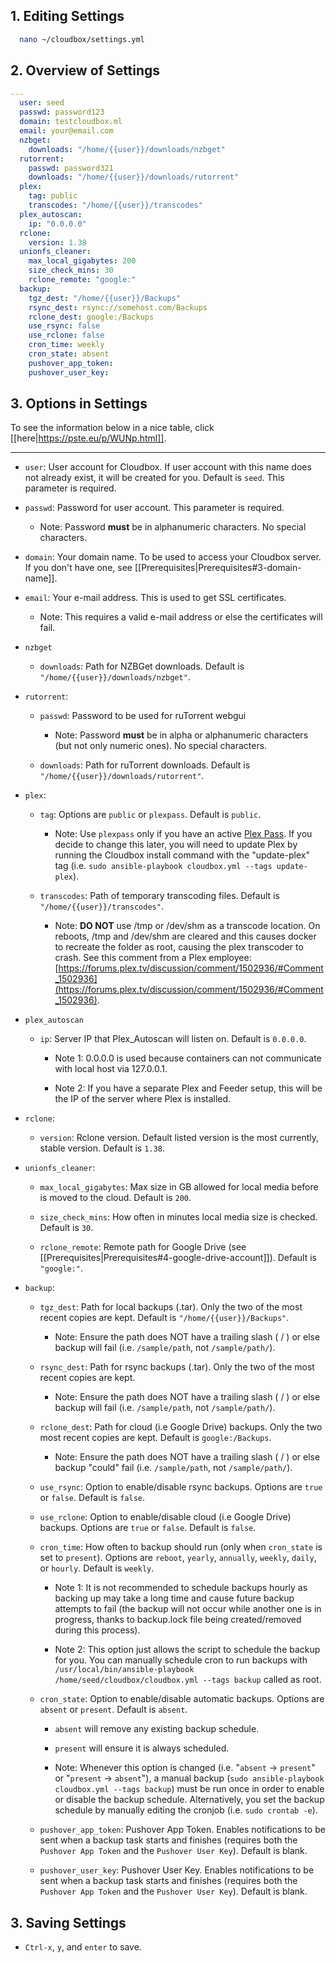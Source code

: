 ## 1. Editing Settings ##

  ```bash
    nano ~/cloudbox/settings.yml
  ```

## 2. Overview of Settings ## 

```yaml
---
  user: seed
  passwd: password123
  domain: testcloudbox.ml
  email: your@email.com
  nzbget:
    downloads: "/home/{{user}}/downloads/nzbget"
  rutorrent:
    passwd: password321
    downloads: "/home/{{user}}/downloads/rutorrent"
  plex:
    tag: public
    transcodes: "/home/{{user}}/transcodes"
  plex_autoscan:
    ip: "0.0.0.0"
  rclone:
    version: 1.38
  unionfs_cleaner:
    max_local_gigabytes: 200
    size_check_mins: 30
    rclone_remote: "google:"
  backup:
    tgz_dest: "/home/{{user}}/Backups"
    rsync_dest: rsync://somehost.com/Backups
    rclone_dest: google:/Backups
    use_rsync: false
    use_rclone: false
    cron_time: weekly
    cron_state: absent
    pushover_app_token:
    pushover_user_key:
```

## 3. Options in Settings

To see the information below in a nice table, click [[here|https://pste.eu/p/WUNp.html]].


---


- `user`: User account for Cloudbox. If user account with this name does not already exist, it will be created for you. Default is `seed`. This parameter is required.

- `passwd`: Password for user account. This parameter is required.

  - Note: Password **must** be in alphanumeric characters. No special characters. 

- `domain`: Your domain name. To be used to access your Cloudbox server. If you don't have one, see [[Prerequisites|Prerequisites#3-domain-name]].

- `email`: Your e-mail address. This is used to get SSL certificates.

  - Note: This requires a valid e-mail address or else the certificates will fail.
- `nzbget`

    - `downloads`: Path for NZBGet downloads. Default is `"/home/{{user}}/downloads/nzbget"`. 

- `rutorrent`:

    - `passwd`: Password to be used for ruTorrent webgui

      - Note: Password **must** be in alpha or alphanumeric characters (but not only numeric ones). No special characters. 

    - `downloads`: Path for ruTorrent downloads. Default is `"/home/{{user}}/downloads/rutorrent"`. 

- `plex`:

  - `tag`: Options are `public` or `plexpass`. Default is `public`.

    - Note: Use `plexpass` only if you have an active [Plex Pass](https://www.plex.tv/features/plex-pass/). If you decide to change this later, you will need to update Plex by running the Cloudbox install command with the "update-plex" tag (i.e. `sudo ansible-playbook cloudbox.yml --tags update-plex`).

  - `transcodes`: Path of temporary transcoding files. Default is `"/home/{{user}}/transcodes"`. 

    - Note: **DO NOT** use /tmp or /dev/shm as a transcode location. On reboots, /tmp and /dev/shm are cleared and this causes docker to recreate the folder as root, causing the plex transcoder to crash. See this comment from a Plex employee: [https://forums.plex.tv/discussion/comment/1502936/#Comment_1502936](https://forums.plex.tv/discussion/comment/1502936/#Comment_1502936).

- `plex_autoscan`

  - `ip`: Server IP that Plex_Autoscan will listen on. Default is `0.0.0.0`. 

    - Note 1: 0.0.0.0 is used because containers can not communicate with local host via 127.0.0.1.
    
    - Note 2: If you have a separate Plex and Feeder setup, this will be the IP of the server where Plex is installed.


- `rclone`:

  - `version`: Rclone version. Default listed version is the most currently, stable version. Default is `1.38`.

- `unionfs_cleaner`:

  - `max_local_gigabytes`: Max size in GB allowed for local media before is moved to the cloud. Default is `200`. 

  - `size_check_mins`: How often in minutes local media size is checked. Default is `30`.

  - `rclone_remote`: Remote path for Google Drive (see [[Prerequisites|Prerequisites#4-google-drive-account]]). Default is `"google:"`.

- `backup`:

  - `tgz_dest`: Path for local backups (.tar). Only the two of the most recent copies are kept. Default is `"/home/{{user}}/Backups"`.

    - Note: Ensure the path does NOT have a trailing slash ( / ) or else backup will fail (i.e. `/sample/path`, not `/sample/path/`).

  - `rsync_dest`: Path for rsync backups (.tar). Only the two of the most recent copies are kept.

    - Note: Ensure the path does NOT have a trailing slash ( / ) or else backup will fail (i.e. `/sample/path`, not `/sample/path/`).

  - `rclone_dest`: Path for cloud (i.e Google Drive) backups. Only the two most recent copies are kept. Default is `google:/Backups`.

    - Note: Ensure the path does NOT have a trailing slash ( / ) or else backup "could" fail (i.e. `/sample/path`, not `/sample/path/`).

  - `use_rsync`: Option to enable/disable rsync backups. Options are `true` or `false`. Default is `false`.

  - `use_rclone`: Option to enable/disable cloud (i.e Google Drive) backups. Options are `true` or `false`. Default is `false`.

  - `cron_time`: How often to backup should run (only when `cron_state` is set to `present`). Options are `reboot`, `yearly`, `annually`, `weekly`, `daily`, or `hourly`. Default is `weekly`. 

    - Note 1: It is not recommended to schedule backups hourly as backing up may take a long time and cause future backup attempts to fail (the backup will not occur while another one is in progress, thanks to backup.lock file being created/removed during this process). 

    - Note 2: This option just allows the script to schedule the backup for you. You can manually schedule cron to run backups with `/usr/local/bin/ansible-playbook /home/seed/cloudbox/cloudbox.yml --tags backup` called as root.

  - `cron_state`: Option to enable/disable automatic backups. Options are `absent` or `present`. Default is `absent`.

    - `absent` will remove any existing backup schedule. 

    - `present` will ensure it is always scheduled.

    - Note: Whenever this option is changed (i.e. "`absent` -> `present`" or "`present` -> `absent`"), a manual backup (`sudo ansible-playbook cloudbox.yml --tags backup`) must be run once in order to enable or disable the backup schedule.  Alternatively, you set the backup schedule by manually editing the cronjob (i.e. `sudo crontab -e`).

  - `pushover_app_token`: Pushover App Token. Enables notifications to be sent when a backup task starts and finishes (requires both the `Pushover App Token` and the `Pushover User Key`). Default is blank.

  - `pushover_user_key`: Pushover User Key. Enables notifications to be sent when a backup task starts and finishes (requires both the `Pushover App Token` and the `Pushover User Key`). Default is blank.


## 3. Saving Settings ## 

- `Ctrl-x`, `y`, and `enter` to save.

